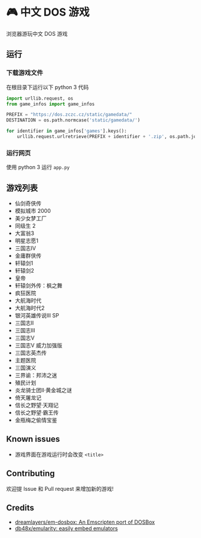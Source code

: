 # 🎮 中文 DOS 游戏

浏览器游玩中文 DOS 游戏

## 运行

### 下载游戏文件

在根目录下运行以下 python 3 代码

``` python
import urllib.request, os
from game_infos import game_infos

PREFIX = "https://dos.zczc.cz/static/gamedata/"
DESTINATION = os.path.normcase('static/gamedata/')

for identifier in game_infos['games'].keys():
    urllib.request.urlretrieve(PREFIX + identifier + '.zip', os.path.join(DESTINATION, identifier + '.zip'))
```

### 运行网页

使用 python 3 运行 `app.py`

## 游戏列表

* 仙剑奇侠传
* 模拟城市 2000
* 美少女梦工厂
* 同级生 2
* 大富翁3
* 明星志愿1
* 三国志IV
* 金庸群侠传
* 轩辕剑1
* 轩辕剑2
* 皇帝
* 轩辕剑外传：枫之舞
* 疯狂医院
* 大航海时代
* 大航海时代2
* 银河英雄传说III SP
* 三国志II
* 三国志III
* 三国志V
* 三国志V 威力加强版
* 三国志英杰传
* 主题医院
* 三国演义
* 三界谕：邦沛之迷
* 殖民计划
* 炎龙骑士团II‧黄金城之谜
* 倚天屠龙记
* 信长之野望·天翔记
* 信长之野望·霸王传
* 金瓶梅之偷情宝鉴


## Known issues

* 游戏界面在游戏运行时会改变 `<title>`

## Contributing

欢迎提 Issue 和 Pull request 来增加新的游戏!

## Credits

* [dreamlayers/em-dosbox: An Emscripten port of DOSBox](https://github.com/dreamlayers/em-dosbox)
* [db48x/emularity: easily embed emulators](https://github.com/db48x/emularity)